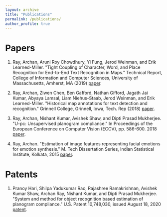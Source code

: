 ```yaml
---
layout: archive
title: "Publications"
permalink: /publications/
author_profile: true
---
```



# Papers

1. Ray, Archan, Aruni Roy Chowdhury, Yi Fung, Jerod Weinman, and Erik Learned-Miller. "Tight Coupling of Character, Word, and Place Recognition for End-to-End Text Recognition in Maps." Technical Report, College of Information and Computer Sciences, University of Massachusetts, Amherst, MA (2019) [paper](https://web.cs.umass.edu/publication/docs/2019/UM-CS-2019-003.pdf).

2. Ray, Archan, Ziwen Chen, Ben Gafford, Nathan Gifford, Jagath Jai Kumar, Abyaya Lamsal, Liam Niehus-Staab, Jerod Weinman, and Erik Learned-Miller. "Historical map annotations for text detection and recognition." Grinnell College, Grinnell, Iowa, Tech. Rep (2018) [paper](https://weinman.cs.grinnell.edu/~weinman/data/complete-map-dataset.pdf).

3. Ray, Archan, Nishant Kumar, Avishek Shaw, and Dipti Prasad Mukherjee. "U-pc: Unsupervised planogram compliance." In Proceedings of the European Conference on Computer Vision (ECCV), pp. 586-600. 2018 [paper](http://openaccess.thecvf.com/content_ECCV_2018/papers/Archan_Ray_U-PC_Unsupervised_Planogram_ECCV_2018_paper.pdf).

4. Ray, Archan. "Estimation of image features representing facial emotions for emotion synthesis." M. Tech Dissertation Series, Indian Statistical Institute, Kolkata, 2015 [paper](http://library.isical.ac.in:8080/jspui/bitstream/10263/6487/1/DISS-330.pdf).

# Patents

1. Pranoy Hari, Shilpa Yadukumar Rao, Rajashree Ramakrishnan, Avishek Kumar Shaw, Archan Ray, Nishant Kumar, and Dipti Prasad Mukherjee. "System and method for object recognition based estimation of planogram compliance." U.S. Patent 10,748,030, issued August 18, 2020 [patent](https://patentimages.storage.googleapis.com/73/44/a8/3bfb3d247b7fc8/US10748030.pdf).

